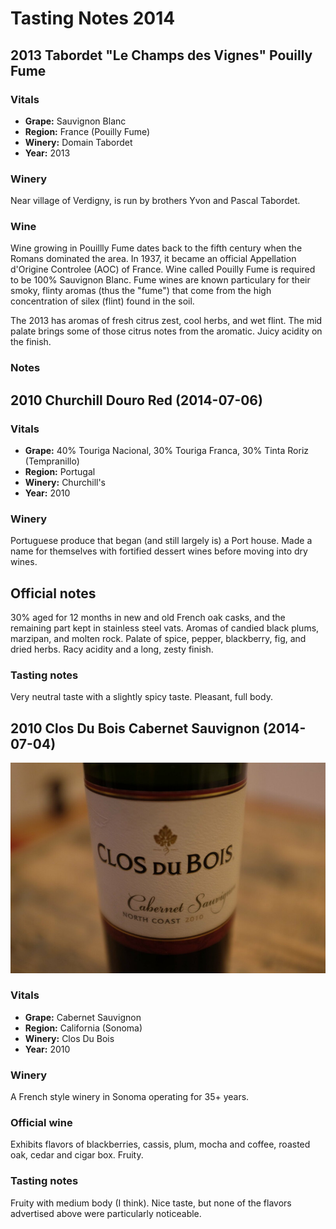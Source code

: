 # Tasting Notes 2014

## 2013 Tabordet "Le Champs des Vignes" Pouilly Fume

### Vitals

* **Grape:** Sauvignon Blanc
* **Region:** France (Pouilly Fume)
* **Winery:** Domain Tabordet
* **Year:** 2013

### Winery

Near village of Verdigny, is run by brothers Yvon and Pascal Tabordet.

### Wine

Wine growing in Pouillly Fume dates back to the fifth century when the Romans dominated the area. In 1937, it became an official Appellation d'Origine Controlee (AOC) of France. Wine called Pouilly Fume is required to be 100% Sauvignon Blanc. Fume wines are known particulary for their smoky, flinty aromas (thus the "fume") that come from the high concentration of silex (flint) found in the soil.

The 2013 has aromas of fresh citrus zest, cool herbs, and wet flint. The mid palate brings some of those citrus notes from the aromatic. Juicy acidity on the finish.

### Notes

## 2010 Churchill Douro Red (2014-07-06)

### Vitals

* **Grape:** 40% Touriga Nacional, 30% Touriga Franca, 30% Tinta Roriz (Tempranillo)
* **Region:** Portugal
* **Winery:** Churchill's
* **Year:** 2010

### Winery

Portuguese produce that began (and still largely is) a Port house. Made a name for themselves with fortified dessert wines before moving into dry wines.

## Official notes

30% aged for 12 months in new and old French oak casks, and the remaining part kept in stainless steel vats. Aromas of candied black plums, marzipan, and molten rock. Palate of spice, pepper, blackberry, fig, and dried herbs. Racy acidity and a long, zesty finish.

### Tasting notes

Very neutral taste with a slightly spicy taste. Pleasant, full body.

## 2010 Clos Du Bois Cabernet Sauvignon (2014-07-04)

![2010 Clos Du Bois Cabernet Sauvignon](./2014/2014-07-06-churchill.jpg)

### Vitals

* **Grape:** Cabernet Sauvignon
* **Region:** California (Sonoma)
* **Winery:** Clos Du Bois
* **Year:** 2010

### Winery

A French style winery in Sonoma operating for 35+ years.

### Official wine

Exhibits flavors of blackberries, cassis, plum, mocha and coffee, roasted oak, cedar and cigar box. Fruity.

### Tasting notes

Fruity with medium body (I think). Nice taste, but none of the flavors advertised above were particularly noticeable.
